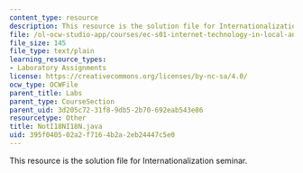 ```yaml
---
content_type: resource
description: This resource is the solution file for Internationalization seminar.
file: /ol-ocw-studio-app/courses/ec-s01-internet-technology-in-local-and-global-communities-spring-2005-summer-2005/395f040502a2f7164b2a2eb24447c5e0_NotI18NI18N.java
file_size: 145
file_type: text/plain
learning_resource_types:
- Laboratory Assignments
license: https://creativecommons.org/licenses/by-nc-sa/4.0/
ocw_type: OCWFile
parent_title: Labs
parent_type: CourseSection
parent_uid: 3d205c72-31f8-9db5-2b70-692eab543e86
resourcetype: Other
title: NotI18NI18N.java
uid: 395f0405-02a2-f716-4b2a-2eb24447c5e0
---
```

This resource is the solution file for Internationalization seminar.